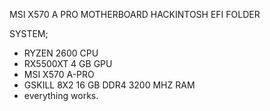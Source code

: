 MSI X570 A PRO MOTHERBOARD HACKINTOSH EFI FOLDER

 SYSTEM;
 - RYZEN 2600 CPU
 - RX5500XT 4 GB GPU
 - MSI X570 A-PRO 
 - GSKILL 8X2 16 GB DDR4 3200 MHZ RAM
 - everything works.
